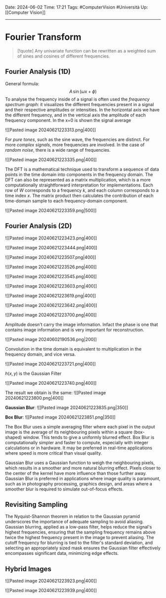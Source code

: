Date: 2024-06-02
Time: 17:21
Tags: #ComputerVision #Università 
Up: [[Computer Vision]]

---
# Fourier Transform

> [!quote] 
> Any univariate function can be rewritten as a weighted sum of sines and cosines of different frequencies.

## Fourier Analysis (1D)

General formula:
$$
A \,\sin(\omega x+ \phi)
$$
To analyse the frequency inside of a signal is often used the *frequency spectrum graph*: it visualizes the different frequencies present in a signal and their respective amplitudes or intensities. In the horizontal axis we have the different frequency, and in the vertical axis the amplitude of each frequency component. In the x=0 is shown the signal average


![[Pasted image 20240621223313.png|400]]

For *pure tones*, such as the sine wave, the frequencies are distinct.
For more *complex signals*, more frequencies are involved.
In the case of *random noise*, there is a wide range of frequencies.

![[Pasted image 20240621223335.png|400]]

The DFT is a mathematical technique used to transform a sequence of data points in the time domain into components in the frequency domain. The DFT can also be represented as a matrix multiplication, which is a more computationally straightforward interpretation for implementations. Each row of $W$ corresponds to a frequency $k$, and each column corresponds to a time index $x$. The matrix product then calculates the contribution of each time-domain sample to each frequency-domain component.

![[Pasted image 20240621223359.png|500]]
## Fourier Analysis (2D)

![[Pasted image 20240621223423.png|400]]

![[Pasted image 20240621223444.png|400]]

![[Pasted image 20240621223507.png|400]]

![[Pasted image 20240621223526.png|400]]

![[Pasted image 20240621223545.png|400]]

![[Pasted image 20240621223603.png|400]]

![[Pasted image 20240621223619.png|400]]

![[Pasted image 20240621223642.png|400]]

![[Pasted image 20240621223700.png|400]]

Amplitude doesn't carry the image information. Infact the phase is one that contains image information and is very important for reconstruction.

![[Pasted image 20240602190536.png|200]]

Convolution in the time domain is equivalent to multiplication in the frequency domain, and vice versa.

![[Pasted image 20240621223721.png|400]]

$h(x,y)$ is the Gaussian Filter

![[Pasted image 20240621223740.png|400]]

The result we obtain is the same:
![[Pasted image 20240621223800.png|400]]

**Gaussian Blur**:
![[Pasted image 20240621223835.png|350]]

**Box Blur**:
![[Pasted image 20240621223851.png|350]]

The Box Blur uses a simple averaging filter where each pixel in the output image is the average of its neighbouring pixels within a square (box-shaped) window. This tends to give a uniformly blurred effect.
Box Blur is computationally simpler and faster to compute, especially with integer calculations or in hardware. It may be preferred in real-time applications where speed is more critical than visual quality.

Gaussian Blur uses a Gaussian function to weigh the neighbouring pixels, which results in a smoother and more natural blurring effect. Pixels closer to the center of the kernel have more influence than those further away.
Gaussian Blur is preferred in applications where image quality is paramount, such as in photography processing, graphics design, and areas where a smoother blur is required to simulate out-of-focus effects.
## Revisiting Sampling

The Nyquist-Shannon theorem in relation to the Gaussian pyramid underscores the importance of adequate sampling to avoid aliasing. Gaussian blurring, applied as a low-pass filter, helps reduce the signal's highest frequencies, ensuring that the sampling frequency remains above twice the highest frequency present in the image to prevent aliasing. The cutoff frequency for blurring is tied to the filter's standard deviation, and selecting an appropriately sized mask ensures the Gaussian filter effectively encompasses significant data, minimizing edge effects.

## Hybrid Images


![[Pasted image 20240621223923.png|400]]

![[Pasted image 20240621223939.png|400]]
